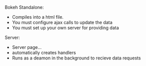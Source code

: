 
Bokeh Standalone:
* Compiles into a html file.
* You must configure ajax calls to update the data
* You must set up your own server for providing data

Server:
* Server page...
* automatically creates handlers
* Runs as a deamon in the background to recieve data requests
